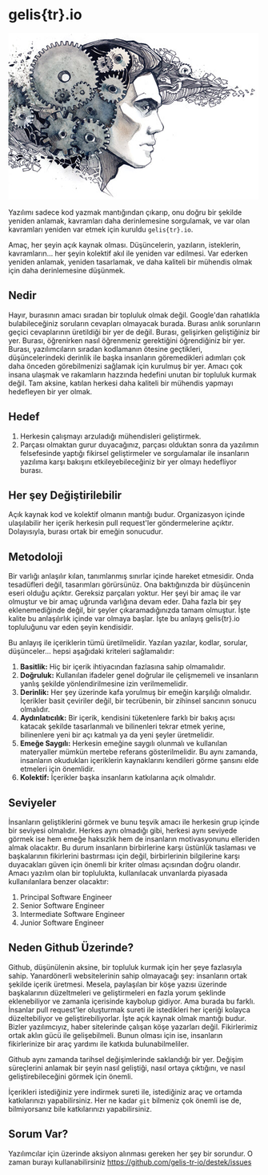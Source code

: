 # gelis{tr}.io

![critical-thinking](Critical-thinking.jpg)

Yazılımı sadece kod yazmak mantığından çıkarıp, onu doğru bir şekilde yeniden anlamak, kavramları daha derinlemesine sorgulamak, ve var olan kavramları yeniden var etmek için kuruldu `gelis{tr}.io`.

Amaç, her şeyin açık kaynak olması. Düşüncelerin, yazıların, isteklerin, kavramların... her şeyin kolektif akıl ile yeniden var edilmesi. Var ederken yeniden anlamak, yeniden tasarlamak, ve daha kaliteli bir mühendis olmak için daha derinlemesine düşünmek.

## Nedir

Hayır, burasının amacı sıradan bir topluluk olmak değil. Google'dan rahatlıkla bulabileceğiniz soruların cevapları olmayacak burada. Burası anlık sorunların geçici cevaplarının üretildiği bir yer de değil. Burası, gelişirken geliştiğiniz bir yer. Burası, öğrenirken nasıl öğrenmeniz gerektiğini öğrendiğiniz bir yer. Burası, yazılımcıların sıradan kodlamanın ötesine geçtikleri, düşüncelerindeki derinlik ile başka insanların göremedikleri adımları çok daha önceden görebilmenizi sağlamak için kurulmuş bir yer. Amacı çok insana ulaşmak ve rakamların hazzında hedefini unutan bir topluluk kurmak değil. Tam aksine, katılan herkesi daha kaliteli bir mühendis yapmayı hedefleyen bir yer olmak.

## Hedef

1. Herkesin çalışmayı arzuladığı mühendisleri geliştirmek. 
2. Parçası olmaktan gurur duyacağınız, parçası olduktan sonra da yazılımın felsefesinde yaptığı fikirsel geliştirmeler ve sorgulamalar ile insanların yazılıma karşı bakışını etkileyebileceğiniz bir yer olmayı hedefliyor burası. 

## Her şey Değiştirilebilir

Açık kaynak kod ve kolektif olmanın mantığı budur. Organizasyon içinde ulaşılabilir her içerik herkesin pull request'ler göndermelerine açıktır. Dolayısıyla, burası ortak bir emeğin sonucudur.

## Metodoloji

Bir varlığı anlaşılır kılan, tanımlanmış sınırlar içinde hareket etmesidir. Onda tesadüfleri değil, tasarımları görürsünüz. Ona baktığınızda bir düşüncenin eseri olduğu açıktır. Gereksiz parçaları yoktur. Her şeyi bir amaç ile var olmuştur ve bir amaç uğrunda varlığına devam eder. Daha fazla bir şey eklenemediğinde değil, bir şeyler çıkaramadığınızda tamam olmuştur. İşte kalite bu anlaşılırlık içinde var olmaya başlar. İşte bu anlayış gelis{tr}.io topluluğunu var eden şeyin kendisidir.

Bu anlayış ile içeriklerin tümü üretilmelidir. Yazılan yazılar, kodlar, sorular, düşünceler... hepsi aşağıdaki kriteleri sağlamalıdır:

1. **Basitlik:** Hiç bir içerik ihtiyacından fazlasına sahip olmamalıdır.
2. **Doğruluk:** Kullanılan ifadeler genel doğrular ile çelişmemeli ve insanların yanlış şekilde yönlendirilmesine izin verilmemelidir. 
3. **Derinlik:** Her şey üzerinde kafa yorulmuş bir emeğin karşılığı olmalıdır. İçerikler basit çeviriler değil, bir tecrübenin, bir zihinsel sancının sonucu olmalıdır. 
4. **Aydınlatıcılık:** Bir içerik, kendisini tüketenlere farklı bir bakış açısı katacak şekilde tasarlanmalı ve bilinenleri tekrar etmek yerine, bilinenlere yeni bir açı katmalı ya da yeni şeyler üretmelidir.
5. **Emeğe Saygılı:** Herkesin emeğine saygılı olunmalı ve kullanılan materyaller mümkün mertebe referans gösterilmelidir. Bu aynı zamanda, insanların okudukları içeriklerin kaynaklarını kendileri görme şansını elde etmeleri için önemlidir.
6. **Kolektif:** İçerikler başka insanların katkılarına açık olmalıdır. 

## Seviyeler

İnsanların geliştiklerini görmek ve bunu teşvik amacı ile herkesin grup içinde bir seviyesi olmalıdır. Herkes aynı olmadığı gibi, herkesi aynı seviyede görmek ise hem emeğe haksızlık hem de insanların motivasyonunu elleriden almak olacaktır. Bu durum insanların birbirlerine karşı üstünlük taslaması ve başkalarının fikirlerini bastırması için değil, birbirlerinin bilgilerine karşı duyacakları güven için önemli bir kriter olması açısından doğru olandır. Amacı yazılım olan bir toplulukta, kullanılacak unvanlarda piyasada kullanılanlara benzer olacaktır:

1. Principal Software Engineer
2. Senior Software Engineer
3. Intermediate Software Engineer
4. Junior Software Engineer

## Neden Github Üzerinde?

Github, düşünülenin aksine, bir topluluk kurmak için her şeye fazlasıyla sahip. Yanardönerli websitelerinin sahip olmayacağı şey: insanların ortak şekilde içerik üretmesi. Mesela, paylaşılan bir köşe yazısı üzerinde başkalarının düzeltmeleri ve geliştirmeleri en fazla yorum şeklinde eklenebiliyor ve zamanla içerisinde kaybolup gidiyor. Ama burada bu farklı. İnsanlar pull request'ler oluşturmak sureti ile istedikleri her içeriği kolayca düzeltebiliyor ve geliştirebiliyorlar. İşte açık kaynak olmak mantığı budur. Bizler yazılımcıyız, haber sitelerinde çalışan köşe yazarları değil. Fikirlerimiz ortak aklın gücü ile gelişebilmeli. Bunun olması için ise, insanların fikirlerinize bir araç yardımı ile katkıda bulunabilmeliler.

Github aynı zamanda tarihsel değişimlerinde saklandığı bir yer. Değişim süreçlerini anlamak bir şeyin nasıl geliştiği, nasıl ortaya çıktığını, ve nasıl geliştirebileceğini görmek için önemli. 

İçerikleri istediğiniz yere indirmek sureti ile, istediğiniz araç ve ortamda katkılarınızı yapabilirsiniz. Her ne kadar `git` bilmeniz çok önemli ise de, bilmiyorsanız bile katkılarınızı yapabilirsiniz.

## Sorum Var?

Yazılımcılar için üzerinde aksiyon alınması gereken her şey bir sorundur. O zaman burayı kullanabilirsiniz https://github.com/gelis-tr-io/destek/issues


